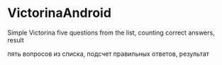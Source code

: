 # VictorinaAndroid

Simple Victorina
five questions from the list, counting correct answers, result

пять вопросов из списка, подсчет правильных ответов, результат
